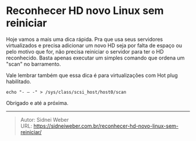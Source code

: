 # Reconhecer HD novo Linux sem reiniciar

Hoje vamos a mais uma dica rápida. Pra que usa seus servidores virtualizados e precisa adicionar um novo HD seja por falta de espaço ou pelo motivo que for, não precisa reiniciar o servidor para ter o HD reconhecido. Basta apenas executar um simples comando que ordena um "scan" no barramento.

Vale lembrar também que essa dica é para virtualizações com Hot plug habilitado.

```shell
echo "- – -" > /sys/class/scsi_host/host0/scan
```

Obrigado e até a próxima.


---

> Autor: Sidnei Weber  
> URL: https://sidneiweber.com.br/reconhecer-hd-novo-linux-sem-reiniciar/  


